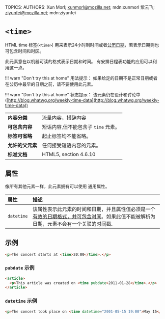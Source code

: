 TOPICS: <time>
AUTHORS: Xun Morl; xunmorl@mozilla.net; mdn:xunmorl
         紫云飞; ziyunfei@mozilla.net; mdn:ziyunfei

# `<time>`

 HTML time 标签(`<time>`) 用来表示24小时制时间或者[公历日期](http://en.wikipedia.org/wiki/Gregorian_calendar)，若表示日期则也可包含时间和时区。

此元素意在以机器可读的格式表示日期和时间。 有安排日程表功能的应用可以利用这一点。

!!! warn "Don't try this at home"
    用法提示： 如果给定的日期不是正常日期或者在公历中最早的日期之前，请不要使用此元素。

!!! warn "Don't try this at home"
    状态提示： 该元素仍在设计和讨论中([http://blog.whatwg.org/weekly-time-data](http://blog.whatwg.org/weekly-time-data))

|  |  |
| :-- | :-- |
| **内容分类** | 流量内容，措辞内容 |
| **可包含内容** | 短语内容,但不能包含子 `time` 元素。 |
| **标签可省略** | 起止标签均不能省略。|
| **允许的父元素** | 任何接受短语内容的元素。 |
| **标准文档** | HTML5, section 4.6.10 |

## 属性

像所有其他元素一样，此元素拥有可以使用 通用属性。

| 属性 | 描述 |
| :-- | :-- |
| `datetime` | 该属性表示此元素的时间和日期，并且属性值必须是一个[有效的日期格式，并可包含时间](http://www.w3.org/TR/html5/common-microsyntaxes.html#valid-date-string-with-optional-time)。如果此值不能被解析为日期，元素不会有一个关联的时间戳. |

## 示例

```html
<p>The concert starts at <time>20:00</time>.</p>
```

### `pubdate` 示例

```html
<article>
  <p>This article was created on <time pubdate>2011-01-28</time>.</p>
</article>
```

### `datetime` 示例

```html
<p>The concert took place on <time datetime="2001-05-15 19:00">May 15</time>.</p>
```
